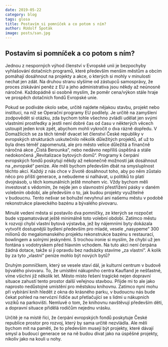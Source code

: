 ```yaml
---
date: 2019-05-22
category: blog
tags: glosa
title: Postavím si pomníček a co potom s ním?
author: RUdolf Špoták
image: posts/san.jpg
---
```


## Postavím si pomníček a co potom s ním?
Jednou z nesporných výhod členství v Evropské unii je bezpochyby vyhlašování dotačních programů, které především menším městům a obcím pomáhají dosáhnout na projekty a akce, o kterých si mohly v minulosti nechat jen zdát. Na druhou stranu slyšíme od zástupců samosprávy, že proces získávání peněz z EU a jeho administrativa jsou někdy až neúnosně náročné. Každopádně si osobně myslím, že poměr cena/výkon stále hraje ve prospěch dotačních fondů Evropské unie.

Pokud se podíváte okolo sebe, určitě najdete nějakou stavbu, projekt nebo instituci, na níž se Operační programy EU podílely. Je určitě na zamyšlení zodpovědět si otázku, zda bychom tohle všechno zvládli udělat jen svými vlastními prostředky a jestli není dobré čas od času v některých věcech ustoupit jeden krok zpět, abychom mohli vykročit o dva rázně dopředu. V Domažlicích se za těch téměř dvacet let členství České republiky v evropských strukturách uskutečnilo několik důležitých projektů, ať už to byla dnes téměř zapomenutá, ale pro město velice důležitá a finančně náročná akce „Čistá Berounka“, nebo nedávno nepříliš úspěšná a stále nedokončená „Revitalizace bytových domů“. Programy k čerpání evropských fondů poskytují někdy až nekonečně možností jak dosáhnout na „evropské“ peníze. Ale měli bychom především dbát na smysluplnost těchto akcí. Každý z nás chce v životě dosáhnout toho, aby po něm zůstalo něco pro příští generace, a nebudeme si nalhávat, u politiků to platí dvojnásob, u těch komunálních ještě mnohem víc. Vždy bychom měli investovat s vědomím, že nejde jen o slavnostní přestřižení pásky v daném volebním období, ale především o to, jak budou projekty využitelné v budoucnu. Tento nešvar se bohužel nevyhnul ani našemu městu v podobě rekonstrukce plaveckého bazénu a bývalého pivovaru.

Minulé vedení města si postavilo dva pomníčky, ze kterých se rozpočet bude vzpamatovávat ještě minimálně toto volební období. Zatímco městu k rozvoji chybí vlastní bytová výstavba, jež by nájemními byty dokázala vytvořit dostupnější bydlení především pro mladé, vesele „nasypeme“ 300 milionů do megalomanského projektu rekonstrukce bazénu s restaurací, bowlingem a solnými jeskyněmi. S trochou ironie si myslím, že chybí už jen fontána s vodotryskem před hlavním vchodem. Na tuto akci není čerpána žádná dotace, takže si ji opravdu bez nadsázky stavíme „za vlastní“. A kolik by za tyto „vlastní“ peníze mohlo být nových bytů?

Druhým pomníčkem, který se vesele staví dál, je kulturní centrum v budově bývalého pivovaru. To, že umístění nákupního centra Kaufland je nešťastné, víme všichni již několik let. Město místo řešení tragické nejen dopravní situace zahustí tento prostor další veřejnou stavbou. Přijde mi to ale jako naprosto nedůstojné umístění pro městskou knihovnu. Zatímco nyní mohu při vybírání knih hledět z okna do krásného parku, v budoucnu nás bude čekat pohled na nervózní řidiče aut přetlačující se s lidmi u nákupních vozíků na parkovišti. Nemluvě o tom, že knihovnu navštěvují především děti, a dopravní situace přidělá rodičům nejednu vrásku.

Určitě je na místě říci, že čerpání evropských fondů poskytuje České republice prostor pro rozvoj, který by sama určitě nezvládla. Ale měli bychom mít na paměti, že to především musejí být projekty, které dávají smysl a budoucí generace se na ně budou dívat jako na úspěšné projekty, nikoliv jako na kouli u nohy.

